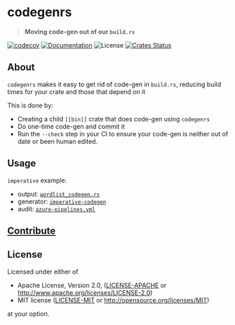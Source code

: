 # codegenrs

> **Moving code-gen out of our `build.rs`**

[![codecov](https://codecov.io/gh/crate-ci/codegenrs/branch/master/graph/badge.svg)](https://codecov.io/gh/crate-ci/codegenrs)
[![Documentation](https://img.shields.io/badge/docs-master-blue.svg)][Documentation]
![License](https://img.shields.io/crates/l/codegenrs.svg)
[![Crates Status](https://img.shields.io/crates/v/codegenrs.svg)](https://crates.io/crates/codegenrs)

## About

`codegenrs` makes it easy to get rid of code-gen in `build.rs`, reducing build times for your crate and those that depend on it

This is done by:
- Creating a child `[[bin]]` crate that does code-gen using `codegenrs`
- Do one-time code-gen and commit it
- Run the `--check` step in your CI to ensure your code-gen is neither out of
  date or been human edited.

## Usage

`imperative` example:
- output: [`wordlist_codegen.rs`](https://github.com/crate-ci/imperative/blob/master/src/wordlist_codegen.rs)
- generator: [`imperative-codegen`](https://github.com/crate-ci/imperative/tree/master/codegen)
- audit: [`azure-pipelines.yml`](https://github.com/crate-ci/imperative/blob/master/azure-pipelines.yml#L13)

## [Contribute](CONTRIBUTING.md)

## License

Licensed under either of

 * Apache License, Version 2.0, ([LICENSE-APACHE](LICENSE-APACHE) or http://www.apache.org/licenses/LICENSE-2.0)
 * MIT license ([LICENSE-MIT](LICENSE-MIT) or http://opensource.org/licenses/MIT)

at your option.

[Crates.io]: https://crates.io/crates/codegenrs
[Documentation]: https://docs.rs/codegenrs
